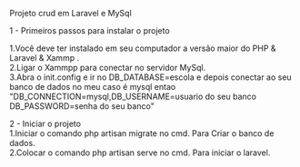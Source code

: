  

Projeto crud em Laravel e MySql

1 - Primeiros passos para instalar o projeto 

1.Você deve ter instalado em seu computador a versão maior do PHP & Laravel & Xammp .<br/>
2.Ligar o Xammpp para conectar no servidor MySql.<br/>
3.Abra o init.config e ir no DB_DATABASE=escola e depois conectar ao seu banco de dados no meu caso é mysql entao "DB_CONNECTION=mysql,DB_USERNAME=usuario do seu banco
DB_PASSWORD=senha do seu banco" <br/>
 


2 - Iniciar o projeto <br/>
1.Iniciar o comando php artisan migrate no cmd. Para Criar o banco de dados.<br/>
2.Colocar o comando php artisan serve no cmd. Para iniciar o laravel.<br/>

   
